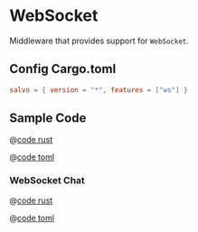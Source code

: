 # WebSocket

Middleware that provides support for `WebSocket`.

## Config Cargo.toml

```toml
salvo = { version = "*", features = ["ws"] }
```

## Sample Code

<CodeGroup>
<CodeGroupItem title="main.rs" active>

@[code rust](../../codes/ws/src/main.rs)

</CodeGroupItem>
<CodeGroupItem title="Cargo.toml">

@[code toml](../../codes/ws/Cargo.toml)

</CodeGroupItem>
</CodeGroup>

### WebSocket Chat

<CodeGroup>
<CodeGroupItem title="main.rs" active>

@[code rust](../../codes/ws-chat/src/main.rs)

</CodeGroupItem>
<CodeGroupItem title="Cargo.toml">

@[code toml](../../codes/ws-chat/Cargo.toml)

</CodeGroupItem>
</CodeGroup>
